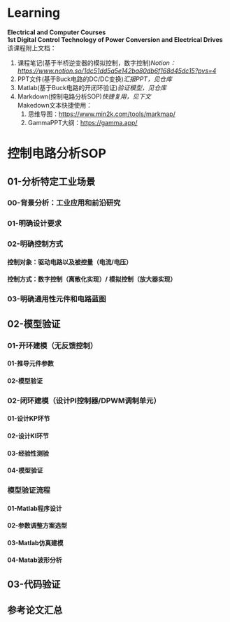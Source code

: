 # Learning
**Electrical and Computer Courses**   
**1st Digital Control Technology of Power Conversion and Electrical Drives**
该课程附上文档：  
1. 课程笔记(基于半桥逆变器的模拟控制，数字控制)*Notion：https://www.notion.so/1dc51dd5a5e142ba80db6f168d45dc15?pvs=4*  
2. PPT文件(基于Buck电路的DC/DC变换)*汇报PPT，见仓库*  
3. Matlab(基于Buck电路的开闭环验证)*验证模型，见仓库*
4. Markdown(控制电路分析SOP)*快捷复用，见下文*  
Makedown文本快捷使用：  
    1. 思维导图：https://www.min2k.com/tools/markmap/   
    2. GammaPPT大纲：https://gamma.app/   
# **控制电路分析SOP**
## 01-分析特定工业场景 
### 00-背景分析：工业应用和前沿研究 
### 01-明确设计要求 
### 02-明确控制方式 
#### 控制对象：驱动电路以及被控量（电流/电压）
#### 控制方式：数字控制（离散化实现）/ 模拟控制（放大器实现）
### 03-明确通用性元件和电路蓝图
## 02-模型验证
### 01-开环建模（无反馈控制）
#### 01-推导元件参数
#### 02-模型验证 
### 02-闭环建模（设计PI控制器/DPWM调制单元）
#### 01-设计KP环节
#### 02-设计KI环节
#### 03-经验性测验
#### 04-模型验证
### 模型验证流程
#### 01-Matlab程序设计
#### 02-参数调整方案选型
#### 03-Matlab仿真建模
#### 04-Matab波形分析
## 03-代码验证
## 参考论文汇总
